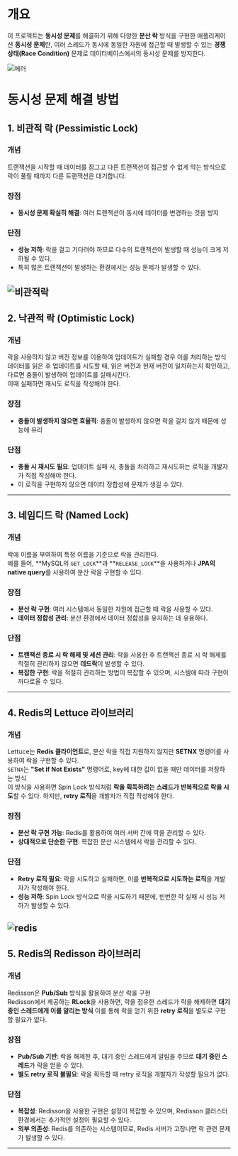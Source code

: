 # 개요
이 프로젝트는 **동시성 문제**를 해결하기 위해 다양한 **분산 락** 방식을 구현한 애플리케이션
**동시성 문제**란, 여러 스레드가 동시에 동일한 자원에 접근할 때 발생할 수 있는 **경쟁 상태(Race Condition)** 문제로 데이터베이스에서의 동시성 문제를 방지한다. 

![에러](https://github.com/user-attachments/assets/7d089317-95aa-45ed-9098-5af8e3d4cf83)

# 동시성 문제 해결 방법

## 1. 비관적 락 (Pessimistic Lock)

### 개념
트랜잭션을 시작할 때 데이터를 잠그고 다른 트랜잭션이 접근할 수 없게 막는 방식으로 락이 풀릴 때까지 다른 트랜잭션은 대기합니다.

### 장점
- **동시성 문제 확실히 해결**: 여러 트랜잭션이 동시에 데이터를 변경하는 것을 방지

### 단점
- **성능 저하**: 락을 걸고 기다려야 하므로 다수의 트랜잭션이 발생할 때 성능이 크게 저하될 수 있다.
- 특히 많은 트랜잭션이 발생하는 환경에서는 성능 문제가 발생할 수 있다.

![비관적락](https://github.com/user-attachments/assets/66eeeeed-e0f8-4900-8bec-57c77114844c)
---

## 2. 낙관적 락 (Optimistic Lock)

### 개념
락을 사용하지 않고 버전 정보를 이용하여 업데이트가 실패할 경우 이를 처리하는 방식 
데이터를 읽은 후 업데이트를 시도할 때, 읽은 버전과 현재 버전이 일치하는지 확인하고, 다르면 충돌이 발생하여 업데이트를 실패시킨다.  
이때 실패하면 재시도 로직을 작성해야 한다.

### 장점
- **충돌이 발생하지 않으면 효율적**: 충돌이 발생하지 않으면 락을 걸지 않기 때문에 성능에 유리

### 단점
- **충돌 시 재시도 필요**: 업데이트 실패 시, 충돌을 처리하고 재시도하는 로직을 개발자가 직접 작성해야 한다.
- 이 로직을 구현하지 않으면 데이터 정합성에 문제가 생길 수 있다.

---

## 3. 네임디드 락 (Named Lock)

### 개념
락에 이름을 부여하여 특정 이름을 기준으로 락을 관리한다.  
예를 들어, **MySQL의 `GET_LOCK`**과 **`RELEASE_LOCK`**을 사용하거나 **JPA의 native query**를 사용하여 분산 락을 구현할 수 있다.

### 장점
- **분산 락 구현**: 여러 시스템에서 동일한 자원에 접근할 때 락을 사용할 수 있다.
- **데이터 정합성 관리**: 분산 환경에서 데이터 정합성을 유지하는 데 유용하다.

### 단점
- **트랜잭션 종료 시 락 해제 및 세션 관리**: 락을 사용한 후 트랜잭션 종료 시 락 해제를 적절히 관리하지 않으면 **데드락**이 발생할 수 있다.
- **복잡한 구현**: 락을 적절히 관리하는 방법이 복잡할 수 있으며, 시스템에 따라 구현이 까다로울 수 있다.

---

## 4. Redis의 Lettuce 라이브러리

### 개념
Lettuce는 **Redis 클라이언트**로, 분산 락을 직접 지원하지 않지만 **SETNX** 명령어를 사용하여 락을 구현할 수 있다.  
`SETNX`는 **"Set if Not Exists"** 명령어로, key에 대한 값이 없을 때만 데이터를 저장하는 방식  
이 방식을 사용하면 Spin Lock 방식처럼 **락을 획득하려는 스레드가 반복적으로 락을 시도**할 수 있다. 하지만, **retry 로직**을 개발자가 직접 작성해야 한다.

### 장점
- **분산 락 구현 가능**: Redis를 활용하여 여러 서버 간에 락을 관리할 수 있다.
- **상대적으로 단순한 구현**: 복잡한 분산 시스템에서 락을 관리할 수 있다.

### 단점
- **Retry 로직 필요**: 락을 시도하고 실패하면, 이를 **반복적으로 시도하는 로직**을 개발자가 작성해야 한다.
- **성능 저하**: Spin Lock 방식으로 락을 시도하기 때문에, 빈번한 락 실패 시 성능 저하가 발생할 수 있다.

![redis](https://github.com/user-attachments/assets/23ede6bb-d628-481c-90a0-43d2f384a67a)
---

## 5. Redis의 Redisson 라이브러리

### 개념
Redisson은 **Pub/Sub** 방식을 활용하여 분산 락을 구현  
Redisson에서 제공하는 **RLock**을 사용하면, 락을 점유한 스레드가 락을 해제하면 **대기 중인 스레드에게 이를 알리는 방식** 이를 통해 락을 얻기 위한 **retry 로직**을 별도로 구현할 필요가 없다.

### 장점
- **Pub/Sub 기반**: 락을 해제한 후, 대기 중인 스레드에게 알림을 주므로 **대기 중인 스레드**가 락을 얻을 수 있다.
- **별도 retry 로직 불필요**: 락을 획득할 때 retry 로직을 개발자가 작성할 필요가 없다.


### 단점
- **복잡성**: Redisson을 사용한 구현은 설정이 복잡할 수 있으며, Redisson 클러스터 환경에서는 추가적인 설정이 필요할 수 있다.
- **외부 의존성**: Redis를 의존하는 시스템이므로, Redis 서버가 고장나면 락 관련 문제가 발생할 수 있다.

---

